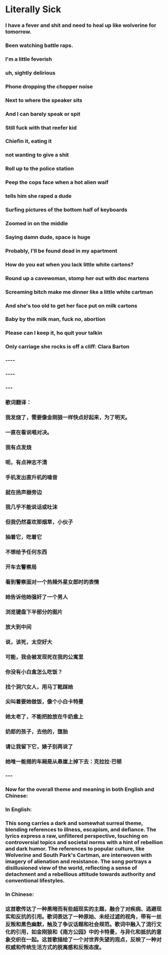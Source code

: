 # Literally Sick


### I have a fever and shit and need to heal up like wolverine for tomorrow.
### Been watching battle raps.
### 
### I'm a little feverish
### uh, sightly delirious
### Phone dropping the chopper noise
### Next to where the speaker sits
### And I can barely speak or spit
### Still fuck with that reefer kid
### Chiefin it, eating it
### not wanting to give a shit
### 
### Roll up to the police station
### Peep the cops face when a hot alien waif
### tells him she raped a dude
### Surfing pictures of the bottom half of keyboards
### Zoomed in on the middle
### Saying damn dude, space is huge
### 
### Probably, I'll be found dead in my apartment
### How do you eat when you lack little white cartons?
### Round up a cavewoman, stomp her out with doc martens
### Screaming bitch make me dinner like a little white cartman
### And she's too old to get her face put on milk cartons
### Baby by the milk man, fuck no, abortion
### Please can I keep it, ho quit your talkin
### Only carriage she rocks is off a cliff: Clara Barton
### 
### 
### 
### ----
### ----
### 
### 
### ---
### 
### 歌词翻译：
### 我发烧了，需要像金刚狼一样快点好起来，为了明天。
### 一直在看说唱对决。
### 
### 我有点发烧
### 呃，有点神志不清
### 手机发出直升机的噪音
### 就在扬声器旁边
### 我几乎不能说话或吐沫
### 但我仍然喜欢那烟草，小伙子
### 抽着它，吃着它
### 不想给予任何东西
### 
### 开车去警察局
### 看到警察面对一个热辣外星女郎时的表情
### 她告诉他她强奸了一个男人
### 浏览键盘下半部分的图片
### 放大到中间
### 说，该死，太空好大
### 
### 可能，我会被发现死在我的公寓里
### 你没有小白盒怎么吃饭？
### 找个洞穴女人，用马丁靴踩她
### 尖叫着要她做饭，像个小白卡特曼
### 她太老了，不能把脸放在牛奶盒上
### 奶郎的孩子，去他的，堕胎
### 请让我留下它，婊子别再说了
### 她唯一能摇的车厢是从悬崖上掉下去：克拉拉·巴顿
### 
### ---
### 
### Now for the overall theme and meaning in both English and Chinese:
### 
### In English:
### This song carries a dark and somewhat surreal theme, blending references to illness, escapism, and defiance. The lyrics express a raw, unfiltered perspective, touching on controversial topics and societal norms with a hint of rebellion and dark humor. The references to popular culture, like Wolverine and South Park's Cartman, are interwoven with imagery of alienation and resistance. The song portrays a disillusioned view of the world, reflecting a sense of detachment and a rebellious attitude towards authority and conventional lifestyles.
### 
### In Chinese:
### 这首歌传达了一种黑暗而有些超现实的主题，融合了对疾病、逃避现实和反抗的引用。歌词表达了一种原始、未经过滤的视角，带有一丝反叛和黑色幽默，触及了争议话题和社会规范。歌词中融入了流行文化的引用，如金刚狼和《南方公园》中的卡特曼，与异化和抵抗的意象交织在一起。这首歌描绘了一个对世界失望的观点，反映了一种对权威和传统生活方式的脱离感和反叛态度。
